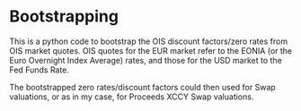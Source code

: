 # Bootstrapping

This is a python code to bootstrap the OIS discount factors/zero rates from OIS market quotes. OIS quotes for the EUR market refer to the EONIA (or the Euro Overnight Index Average) rates, and those for the USD market to the Fed Funds Rate.

The bootstrapped zero rates/discount factors could then used for Swap valuations, or as in my case, for Proceeds XCCY Swap valuations.

